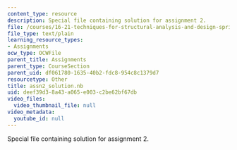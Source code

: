 ```yaml
---
content_type: resource
description: Special file containing solution for assignment 2.
file: /courses/16-21-techniques-for-structural-analysis-and-design-spring-2005/deef39d38a43a065e003c2be62bf67db_assn2_solution.nb
file_type: text/plain
learning_resource_types:
- Assignments
ocw_type: OCWFile
parent_title: Assignments
parent_type: CourseSection
parent_uid: df061780-1635-40b2-fdc8-954c8c1379d7
resourcetype: Other
title: assn2_solution.nb
uid: deef39d3-8a43-a065-e003-c2be62bf67db
video_files:
  video_thumbnail_file: null
video_metadata:
  youtube_id: null
---
```

Special file containing solution for assignment 2.

